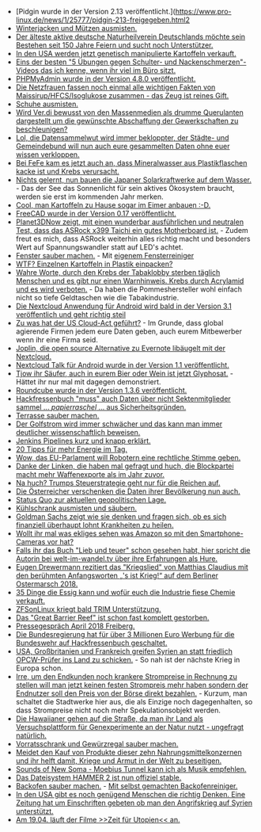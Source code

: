* [Pidgin wurde in der Version 2.13 veröffentlicht.](https://www.pro-linux.de/news/1/25777/pidgin-213-freigegeben.html2
* [Winterjacken und Mützen ausmisten.](https://www.smarticular.net/blitzblank-tag-2-fruehling-flurgarderobe-winterjacken-muetzen-loswerden/)
* [Der älteste aktive deutsche Naturheilverein Deutschlands möchte sein Bestehen seit 150 Jahre Feiern und sucht noch Unterstützer.](https://bio-erzgebirge.de/wp/?p=14349)
* [In den USA werden jetzt genetisch manipulierte Kartoffeln verkauft.](https://netzfrauen.org/2018/04/09/gmo/)
* [Eins der besten "5 Übungen gegen Schulter- und Nackenschmerzen"-Videos das ich kenne, wenn ihr viel im Büro sitzt.](https://www.youtube.com/watch?v=MmzbnT-poAo)
* [PHPMyAdmin wurde in der Version 4.8.0 veröffentlicht.](https://www.phpmyadmin.net/news/2018/4/7/phpmyadmin-480-released/)
* [Die Netzfrauen fassen noch einmal alle wichtigen Fakten von Maissirup/HFCS/Isoglukose zusammen - das Zeug ist reines Gift.](https://netzfrauen.org/2018/04/09/maissirup/)
* [Schuhe ausmisten.](https://www.smarticular.net/blitzblank-tag-3-schuhschrank-aussortieren-schuhcreme-schuster/)
* [Wird Ver.di bewusst von den Massenmedien als drumme Querulanten dargestellt um die gewünschte Abschaffung der Gewerkschaften zu beschleunigen?](https://tuxproject.de/blog/2018/04/kurz-angemerkt-zur-laestigen-ver-di-gewerkschaft/)
* [Lol, die Datensammelwut wird immer bekloppter, der Städte- und Gemeindebund will nun auch eure gesammelten Daten ohne euer wissen verkloppen.](https://blog.fefe.de/?ts=a43553e4)
* [Bei FeFe kam es jetzt auch an, dass Mineralwasser aus Plastikflaschen kacke ist und Krebs verursacht.](https://blog.fefe.de/?ts=a4354fbe)
* [Nichts gelernt, nun bauen die Japaner Solarkraftwerke auf dem Wasser.](http://www.sonnenseite.com/de/energie/kyocera-realisiert-japans-groesstes-schwimmendes-solarkraftwerk-mit-137-megawatt.html) - Das der See das Sonnenlicht für sein aktives Ökosystem braucht, werden sie erst im kommenden Jahr merken.
* [Cool, man Kartoffeln zu Hause sogar im Eimer anbauen :-D.](https://www.smarticular.net/kartoffeln-in-der-wohnung-anbauen-im-eimer/)
* [FreeCAD wurde in der Version 0.17 veröffentlicht.](https://www.pro-linux.de/news/1/25783/freecad-017-mit-zahlreichen-neuerungen.html)
* [Planet3DNow zeigt, mit einen wunderbar ausführlichen und neutralen Test, dass das ASRock x399 Taichi ein gutes Motherboard ist.](https://www.planet3dnow.de/cms/37135-asrock-x399-taichi/) - Zudem freut es mich, dass ASRock weiterhin alles richtig macht und besonders Wert auf Spannungswandler statt auf LED's achtet.
* [Fenster sauber machen.](https://www.smarticular.net/blitzblank-tag-4-natuerlich-fenster-putzen-streifenfrei-sauber/) - Mit [eigenem Fensterreiniger](https://www.smarticular.net/oekologischer-fensterreiniger-in-minutenschnelle-selbst-hergestellt/)
* [WTF? Einzelnen Kartoffeln in Plastik einpacken?](https://netzfrauen.org/2018/04/10/weltreise/)
* [Wahre Worte, durch den Krebs der Tabaklobby sterben täglich Menschen und es gibt nur einen Warnhinweis. Krebs durch Acrylamid und es wird verboten.](https://tuxproject.de/blog/2018/04/guter-krebs-schlechter-krebs/) - Da haben die Pommeshersteller wohl einfach nicht so tiefe Geldtaschen wie die Tabakindustrie.
* [Die Nextcloud Anwendung für Android wird bald in der Version 3.1 veröffentlich und geht richtig steil](https://nextcloud.com/blog/nextcloud-android-3.1-app-improves-ui-50-faster-file-listing-and-more/)
* [Zu was hat der US Cloud-Act geführt?](https://nextcloud.com/blog/us-cloud-companies-give-up-fight-for-privacy-of-their-users/) - Im Grunde, dass global agierende Firmen jedem eure Daten geben, auch eurem Mitbewerber wenn ihr eine Firma seid.
* [Joplin, die open source Alternative zu Evernote libäugelt mit der Nextcloud.](https://nextcloud.com/blog/mobile-note-taking-with-your-private-cloud-announcing-joplinnextcloud-integration/)
* [Nextcloud Talk für Android wurde in der Version 1.1 veröffentlicht.](https://nextcloud.com/blog/nextcloud-talk-1.1.0-with-push-to-talk-improved-call-actions-f-droid-support/)
* [Tjow ihr Säufer, auch in eurem Bier oder Wein ist jetzt Glyphosat.](https://netzfrauen.org/2018/04/11/bier/) - Hättet ihr nur mal mit dagegen demonstriert.
* [Roundcube wurde in der Version 1.3.6 veröffentlicht.](https://roundcube.net/news/2018/04/11/security-update-1.3.6)
* [Hackfressenbuch "muss" auch Daten über nicht Sektenmitglieder sammel ... *papierraschel* ... aus Sicherheitsgründen.](https://blog.fefe.de/?ts=a430ba21)
* [Terrasse sauber machen.](https://www.smarticular.net/blitzblank-tag-5-balkon-terrasse-ausmisten-putzen-essig-natron/)
* [Der Golfstrom wird immer schwächer und das kann man immer deutlicher wissenschaftlich beweisen.](http://www.sonnenseite.com/de/wissenschaft/staerkere-belege-fuer-abschwaechung-des-golfstromsystems.html)
* [Jenkins Pipelines kurz und knapp erklärt.](https://opensource.com/article/18/4/jenkins-pipelines-with-cucumber)
* [20 Tipps für mehr Energie im Tag.](https://www.careelite.de/tipps-mehr-energie-im-alltag/)
* [Wow, das EU-Parlament will Robotern eine rechtliche Stimme geben.](https://blog.fefe.de/?ts=a4319858)
* [Danke der Linken, die haben mal gefragt und huch, die Blockpartei macht mehr Waffenexporte als im Jahr zuvor.](https://blog.fefe.de/?ts=a4318b7a)
* [Na huch? Trumps Steuerstrategie geht nur für die Reichen auf.](https://blog.fefe.de/?ts=a4318917)
* [Die Österreicher verschenken die Daten ihrer Bevölkerung nun auch.](https://blog.fefe.de/?ts=a4316323)
* [Status Quo zur aktuellen geopolitischen Lage.](https://www.maskenfall.de/?p=12472)
* [Kühlschrank ausmisten und säubern.](https://www.smarticular.net/blitzblank-tag-6-natuerlich-kuehlschrank-putzen-essig-natron/)
* [Goldman Sachs zeigt wie sie denken und fragen sich, ob es sich finanziell überhaupt lohnt Krankheiten zu heilen.](https://blog.fefe.de/?ts=a42ea5fb)
* [Wollt ihr mal was ekliges sehen was Amazon so mit den Smartphone-Cameras vor hat?](https://www.youtube.com/watch?v=SNONL4IecHE&feature=youtu.be)
* [Falls ihr das Buch "Lieb und teuer" schon gesehen habt, hier spricht die Autorin bei welt-im-wandel.tv über ihre Erfahrungen als Hure.](http://www.welt-im-wandel.tv/video/sex-war-mein-beruf-ex-prostituierte-packt-aus/)
* [Eugen Drewermann rezitiert das "Kriegslied" von Matthias Claudius mit den berühmten Anfangsworten „'s ist Krieg!“ auf dem Berliner Ostermarsch 2018.](https://weltnetz.tv/video/1458-kriegslied-von-matthias-claudius)
* [35 Dinge die Essig kann und wofür euch die Industrie fiese Chemie verkauft.](https://www.smarticular.net/tricks-wie-essig-zahlreiche-teure-drogerieprodukte-spielend-ersetzt/)
* [ZFSonLinux kriegt bald TRIM Unterstützung.](https://www.phoronix.com/scan.php?page=news_item&px=ZFS-On-Linux-TRIM-Closer)
* [Das "Great Barrier Reef" ist schon fast komplett gestorben.](https://netzfrauen.org/2018/04/13/great-barrier-reef/)
* [Pressegespräch April 2018 Freiberg.](https://www.youtube.com/watch?v=rGS0OkhI_KE)
* [Die Bundesregierung hat für über 3 Millionen Euro Werbung für die Bundeswehr auf Hackfressenbuch geschaltet.](https://blog.fefe.de/?ts=a42f72a5)
* [USA, Großbritanien und Frankreich greifen Syrien an statt friedlich OPCW-Prüfer ins Land zu schicken.](https://blog.fefe.de/?ts=a42f74e5) - So nah ist der nächste Krieg in Europa schon.
* [Irre, um den Endkunden noch krankere Strompreise in Rechnung zu stellen will man jetzt keinen festen Strompreis mehr haben sondern der Endnutzer soll den Preis von der Börse direkt bezahlen.](http://www.sonnenseite.com/de/energie/fraunhofer-ise-entwickelt-dynamische-stromtarife-fuer-ein-smart-grid.html) - Kurzum, man schaltet die Stadtwerke hier aus, die als Einzige noch dagegenhalten, so dass Strompreise nicht noch mehr Spekulationsobjekt werden.
* [Die Hawaiianer gehen auf die Straße, da man ihr Land als Versuchsplattform für Genexperimente an der Natur nutzt - ungefragt natürlich.](https://netzfrauen.org/2018/04/13/hawaii/)
* [Vorratsschrank und Gewürzregal sauber machen.](https://www.smarticular.net/blitzblank-tag-7-vorratsschrank-reinigen-putzen-ordnen-essig-zitrus/)
* [Meidet den Kauf von Produkte dieser zehn Nahrungsmittelkonzernen und ihr helft damit, Kriege und Armut in der Welt zu beseitigen.](https://netzfrauen.org/2018/04/14/konzerne/)
* [Sounds of New Soma - Moebius Tunnel kann ich als Musik empfehlen.](https://tuxproject.de/blog/2018/04/kurzkritik-sounds-of-new-soma-moebius-tunnel/)
* [Das Dateisystem HAMMER 2 ist nun offiziel stable.](https://www.phoronix.com/scan.php?page=article&item=dragonfly-52bsd-hammer2&num=1)
* [Backofen sauber machen.](https://www.smarticular.net/blitzblank-tag-8-natuerlich-sauberer-backofen-reinigen-putzen-natron/) - [Mit selbst gemachten Backofenreiniger.](https://www.smarticular.net/backofenreiniger-selber-machen-essig-soda-salz/)
* [In den USA gibt es noch genügend Menschen die richtig Denken. Eine Zeitung hat um Einschriften gebeten ob man den Angrifskrieg auf Syrien unterstützt.](https://blog.fefe.de/?ts=a42dce0a)
* [Am 19.04. läuft der Filme >>Zeit für Utopien<< an.](http://www.sonnenseite.com/de/tipps/zeit-fuer-utopien-wir-machen-es-anders.html)
